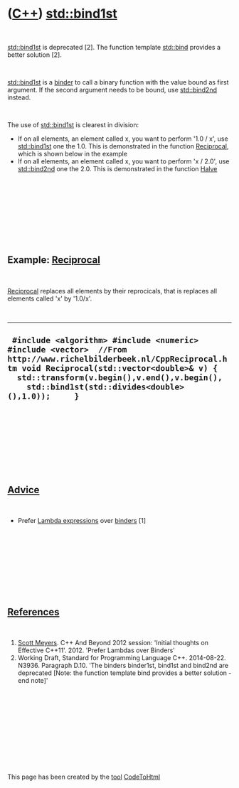 



 

 

 

 

 

([C++](Cpp.htm)) [std::bind1st](CppBind1st.htm)
===============================================

 

[std::bind1st](CppBind1st.htm) is deprecated \[2\]. The function
template [std::bind](CppBind.htm) provides a better solution \[2\].

 

[std::bind1st](CppBind1st.htm) is a [binder](CppBinder.htm) to call a
binary function with the value bound as first argument. If the second
argument needs to be bound, use [std::bind2nd](CppBind2nd.htm) instead.

 

The use of [std::bind1st](CppBind1st.htm) is clearest in division:

-   If on all elements, an element called x, you want to perform '1.0 /
    x', use [std::bind1st](CppBind1st.htm) one the 1.0. This is
    demonstrated in the function [Reciprocal](CppReciprocal.htm), which
    is shown below in the example
-   If on all elements, an element called x, you want to perform 'x /
    2.0', use [std::bind2nd](CppBind2nd.htm) one the 2.0. This is
    demonstrated in the function [Halve](CppHalve.htm)

 

 

 

 

 

Example: [Reciprocal](CppReciprocal.htm)
----------------------------------------

 

[Reciprocal](CppReciprocal.htm) replaces all elements by their
reprocicals, that is replaces all elements called 'x' by '1.0/x'.

 

  --------------------------------------------------------------------------------------------------------------------------------------------------------------------------------------------------------------------------------------------------------------------
  ` #include <algorithm> #include <numeric> #include <vector>  //From http://www.richelbilderbeek.nl/CppReciprocal.htm void Reciprocal(std::vector<double>& v) {   std::transform(v.begin(),v.end(),v.begin(),     std::bind1st(std::divides<double>(),1.0));     }`
  --------------------------------------------------------------------------------------------------------------------------------------------------------------------------------------------------------------------------------------------------------------------

 

 

 

 

 

[Advice](CppAdvice.htm)
-----------------------

 

-   Prefer [Lambda expressions](CppLambdaExpression.htm) over
    [binders](CppBinder.htm) \[1\]

 

 

 

 

 

[References](CppReferences.htm)
-------------------------------

 

1.  [Scott Meyers](CppScottMeyers.htm). C++ And Beyond 2012 session:
    'Initial thoughts on Effective C++11'. 2012. 'Prefer Lambdas over
    Binders'
2.  Working Draft, Standard for Programming Language C++.
    2014-08-22. N3936. Paragraph D.10. 'The binders binder1st, bind1st
    and bind2nd are deprecated \[Note: the function template bind
    provides a better solution -end note\]'

 

 

 

 

 





 




This page has been created by the [tool](Tools.htm)
[CodeToHtml](ToolCodeToHtml.htm)

